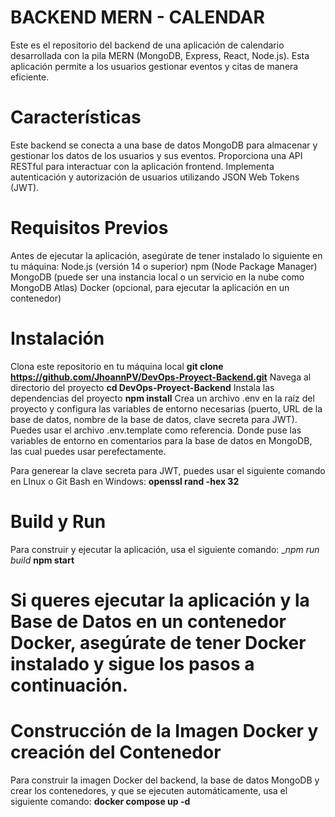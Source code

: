 # BACKEND MERN - CALENDAR
Este es el repositorio del backend de una aplicación de calendario desarrollada con la pila MERN (MongoDB, Express, React, Node.js). Esta aplicación permite a los usuarios gestionar eventos y citas de manera eficiente.

# Características
Este backend se conecta a una base de datos MongoDB para almacenar y gestionar los datos de los usuarios y sus eventos.
Proporciona una API RESTful para interactuar con la aplicación frontend.
Implementa autenticación y autorización de usuarios utilizando JSON Web Tokens (JWT).
# Requisitos Previos
Antes de ejecutar la aplicación, asegúrate de tener instalado lo siguiente en tu máquina:
Node.js (versión 14 o superior)
npm (Node Package Manager)
MongoDB (puede ser una instancia local o un servicio en la nube como MongoDB Atlas)
Docker (opcional, para ejecutar la aplicación en un contenedor)
# Instalación
Clona este repositorio en tu máquina local
__git clone https://github.com/JhoannPV/DevOps-Proyect-Backend.git__
Navega al directorio del proyecto
__cd DevOps-Proyect-Backend__
Instala las dependencias del proyecto
__npm install__
Crea un archivo .env en la raíz del proyecto y configura las variables de entorno necesarias (puerto, URL de la base de datos, nombre de la base de datos, clave secreta para JWT). Puedes usar el archivo .env.template como referencia. Donde puse las variables de entorno en comentarios para la base de datos en MongoDB, las cual puedes usar perefectamente.

Para generear la clave secreta para JWT, puedes usar el siguiente comando en LInux o Git Bash en Windows:
__openssl rand -hex 32__

# Build y Run
Para construir y ejecutar la aplicación, usa el siguiente comando:
__npm run build_
__npm start__


# Si queres ejecutar la aplicación y la Base de Datos en un contenedor Docker, asegúrate de tener Docker instalado y sigue los pasos a continuación.
# Construcción de la Imagen Docker y creación del Contenedor
Para construir la imagen Docker del backend, la base de datos MongoDB y crear los contenedores, y que se ejecuten automáticamente, usa el siguiente comando:
__docker compose up -d__